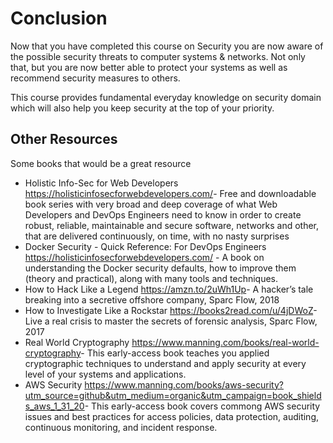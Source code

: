 # Conclusion

Now that you have completed this course on Security you are now aware of the possible security threats to computer systems & networks. Not only that, but you are now better able to protect your systems as well as recommend security measures to others.

This course provides fundamental everyday knowledge on security domain which will also help you keep security at the top of your priority.

## Other Resources

Some books that would be a great resource

- Holistic Info-Sec for Web Developers <https://holisticinfosecforwebdevelopers.com/>- Free and downloadable book series with very broad and deep coverage of what Web Developers and DevOps Engineers need to know in order to create robust, reliable, maintainable and secure software, networks and other, that are delivered continuously, on time, with no nasty surprises
- Docker Security - Quick Reference: For DevOps Engineers <https://holisticinfosecforwebdevelopers.com/> - A book on understanding the Docker security defaults, how to improve them (theory and practical), along with many tools and techniques.
- How to Hack Like a Legend <https://amzn.to/2uWh1Up>- A hacker’s tale breaking into a secretive offshore company, Sparc Flow, 2018
- How to Investigate Like a Rockstar <https://books2read.com/u/4jDWoZ>- Live a real crisis to master the secrets of forensic analysis, Sparc Flow, 2017
- Real World Cryptography <https://www.manning.com/books/real-world-cryptography>- This early-access book teaches you applied cryptographic techniques to understand and apply security at every level of your systems and applications.
- AWS Security <https://www.manning.com/books/aws-security?utm_source=github&utm_medium=organic&utm_campaign=book_shields_aws_1_31_20>- This early-access book covers commong AWS security issues and best practices for access policies, data protection, auditing, continuous monitoring, and incident response.
